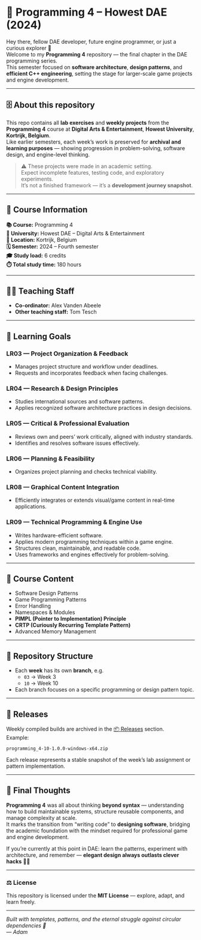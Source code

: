 # 🧩 Programming 4 – Howest DAE (2024)

Hey there, fellow DAE developer, future engine programmer, or just a curious explorer 👋  
Welcome to my **Programming 4** repository — the final chapter in the DAE programming series.  
This semester focused on **software architecture**, **design patterns**, and **efficient C++ engineering**, setting the stage for larger-scale game projects and engine development.

---

## 🗄️ About this repository

This repo contains all **lab exercises** and **weekly projects** from the **Programming 4** course at **Digital Arts & Entertainment**, **Howest University**, **Kortrijk, Belgium**.  
Like earlier semesters, each week’s work is preserved for **archival and learning purposes** — showing progression in problem-solving, software design, and engine-level thinking.

> ⚠️ These projects were made in an academic setting.  
> Expect incomplete features, testing code, and exploratory experiments.  
> It’s not a finished framework — it’s a **development journey snapshot**.

---

## 🔎 Course Information

**📚 Course:** Programming 4  
**🏫 University:** Howest DAE – Digital Arts & Entertainment  
**📍 Location:** Kortrijk, Belgium  
**🗓️ Semester:** 2024 – Fourth semester  
**🎓 Study load:** 6 credits  
**⏱️ Total study time:** 180 hours  

---

## 👨‍🏫 Teaching Staff

- **Co-ordinator:** Alex Vanden Abeele
- **Other teaching staff:** Tom Tesch

---

## 🎯 Learning Goals

### LR03 — Project Organization & Feedback  
- Manages project structure and workflow under deadlines.  
- Requests and incorporates feedback when facing challenges.  

### LR04 — Research & Design Principles  
- Studies international sources and software patterns.  
- Applies recognized software architecture practices in design decisions.  

### LR05 — Critical & Professional Evaluation  
- Reviews own and peers’ work critically, aligned with industry standards.  
- Identifies and resolves software issues effectively.  

### LR06 — Planning & Feasibility  
- Organizes project planning and checks technical viability.  

### LR08 — Graphical Content Integration  
- Efficiently integrates or extends visual/game content in real-time applications.  

### LR09 — Technical Programming & Engine Use  
- Writes hardware-efficient software.  
- Applies modern programming techniques within a game engine.  
- Structures clean, maintainable, and readable code.  
- Uses frameworks and engines effectively for problem-solving.  

---

## 🧩 Course Content

- Software Design Patterns  
- Game Programming Patterns  
- Error Handling  
- Namespaces & Modules  
- **PIMPL (Pointer to Implementation) Principle**  
- **CRTP (Curiously Recurring Template Pattern)**  
- Advanced Memory Management  

---

## 📂 Repository Structure

- Each **week** has its own **branch**, e.g.  
  - `03` → Week 3  
  - `10` → Week 10  
- Each branch focuses on a specific programming or design pattern topic.  

---

## 🚀 Releases

Weekly compiled builds are archived in the [📦 Releases](../../releases) section.  
Example:

`programming_4-10-1.0.0-windows-x64.zip`

Each release represents a stable snapshot of the week’s lab assignment or pattern implementation.

---

## 🧠 Final Thoughts

**Programming 4** was all about thinking **beyond syntax** — understanding how to build maintainable systems, structure reusable components, and manage complexity at scale.  
It marks the transition from “writing code” to **designing software**, bridging the academic foundation with the mindset required for professional game and engine development.

If you’re currently at this point in DAE: learn the patterns, experiment with architecture, and remember — **elegant design always outlasts clever hacks** 🧠💡

---

### ⚖️ License
This repository is licensed under the **MIT License** — explore, adapt, and learn freely.

---

*Built with templates, patterns, and the eternal struggle against circular dependencies 🔁  
— Adam*
